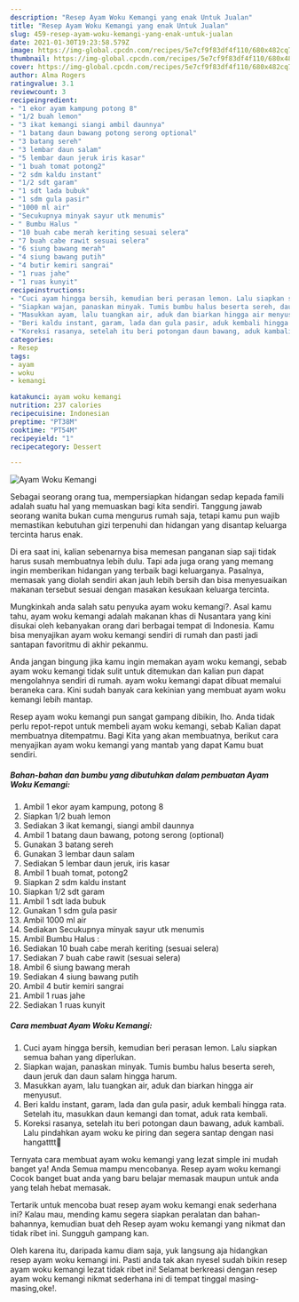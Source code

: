```yaml
---
description: "Resep Ayam Woku Kemangi yang enak Untuk Jualan"
title: "Resep Ayam Woku Kemangi yang enak Untuk Jualan"
slug: 459-resep-ayam-woku-kemangi-yang-enak-untuk-jualan
date: 2021-01-30T19:23:58.579Z
image: https://img-global.cpcdn.com/recipes/5e7cf9f83df4f110/680x482cq70/ayam-woku-kemangi-foto-resep-utama.jpg
thumbnail: https://img-global.cpcdn.com/recipes/5e7cf9f83df4f110/680x482cq70/ayam-woku-kemangi-foto-resep-utama.jpg
cover: https://img-global.cpcdn.com/recipes/5e7cf9f83df4f110/680x482cq70/ayam-woku-kemangi-foto-resep-utama.jpg
author: Alma Rogers
ratingvalue: 3.1
reviewcount: 3
recipeingredient:
- "1 ekor ayam kampung potong 8"
- "1/2 buah lemon"
- "3 ikat kemangi siangi ambil daunnya"
- "1 batang daun bawang potong serong optional"
- "3 batang sereh"
- "3 lembar daun salam"
- "5 lembar daun jeruk iris kasar"
- "1 buah tomat potong2"
- "2 sdm kaldu instant"
- "1/2 sdt garam"
- "1 sdt lada bubuk"
- "1 sdm gula pasir"
- "1000 ml air"
- "Secukupnya minyak sayur utk menumis"
- " Bumbu Halus "
- "10 buah cabe merah keriting sesuai selera"
- "7 buah cabe rawit sesuai selera"
- "6 siung bawang merah"
- "4 siung bawang putih"
- "4 butir kemiri sangrai"
- "1 ruas jahe"
- "1 ruas kunyit"
recipeinstructions:
- "Cuci ayam hingga bersih, kemudian beri perasan lemon. Lalu siapkan semua bahan yang diperlukan."
- "Siapkan wajan, panaskan minyak. Tumis bumbu halus beserta sereh, daun jeruk dan daun salam hingga harum."
- "Masukkan ayam, lalu tuangkan air, aduk dan biarkan hingga air menyusut."
- "Beri kaldu instant, garam, lada dan gula pasir, aduk kembali hingga rata. Setelah itu, masukkan daun kemangi dan tomat, aduk rata kembali."
- "Koreksi rasanya, setelah itu beri potongan daun bawang, aduk kambali. Lalu pindahkan ayam woku ke piring dan segera santap dengan nasi hangatttt🤤"
categories:
- Resep
tags:
- ayam
- woku
- kemangi

katakunci: ayam woku kemangi 
nutrition: 237 calories
recipecuisine: Indonesian
preptime: "PT38M"
cooktime: "PT54M"
recipeyield: "1"
recipecategory: Dessert

---
```



![Ayam Woku Kemangi](https://img-global.cpcdn.com/recipes/5e7cf9f83df4f110/680x482cq70/ayam-woku-kemangi-foto-resep-utama.jpg)

Sebagai seorang orang tua, mempersiapkan hidangan sedap kepada famili adalah suatu hal yang memuaskan bagi kita sendiri. Tanggung jawab seorang  wanita bukan cuma mengurus rumah saja, tetapi kamu pun wajib memastikan kebutuhan gizi terpenuhi dan hidangan yang disantap keluarga tercinta harus enak.

Di era  saat ini, kalian sebenarnya bisa memesan panganan siap saji tidak harus susah membuatnya lebih dulu. Tapi ada juga orang yang memang ingin memberikan hidangan yang terbaik bagi keluarganya. Pasalnya, memasak yang diolah sendiri akan jauh lebih bersih dan bisa menyesuaikan makanan tersebut sesuai dengan masakan kesukaan keluarga tercinta. 



Mungkinkah anda salah satu penyuka ayam woku kemangi?. Asal kamu tahu, ayam woku kemangi adalah makanan khas di Nusantara yang kini disukai oleh kebanyakan orang dari berbagai tempat di Indonesia. Kamu bisa menyajikan ayam woku kemangi sendiri di rumah dan pasti jadi santapan favoritmu di akhir pekanmu.

Anda jangan bingung jika kamu ingin memakan ayam woku kemangi, sebab ayam woku kemangi tidak sulit untuk ditemukan dan kalian pun dapat mengolahnya sendiri di rumah. ayam woku kemangi dapat dibuat memalui beraneka cara. Kini sudah banyak cara kekinian yang membuat ayam woku kemangi lebih mantap.

Resep ayam woku kemangi pun sangat gampang dibikin, lho. Anda tidak perlu repot-repot untuk membeli ayam woku kemangi, sebab Kalian dapat membuatnya ditempatmu. Bagi Kita yang akan membuatnya, berikut cara menyajikan ayam woku kemangi yang mantab yang dapat Kamu buat sendiri.

<!--inarticleads1-->

##### Bahan-bahan dan bumbu yang dibutuhkan dalam pembuatan Ayam Woku Kemangi:

1. Ambil 1 ekor ayam kampung, potong 8
1. Siapkan 1/2 buah lemon
1. Sediakan 3 ikat kemangi, siangi ambil daunnya
1. Ambil 1 batang daun bawang, potong serong (optional)
1. Gunakan 3 batang sereh
1. Gunakan 3 lembar daun salam
1. Sediakan 5 lembar daun jeruk, iris kasar
1. Ambil 1 buah tomat, potong2
1. Siapkan 2 sdm kaldu instant
1. Siapkan 1/2 sdt garam
1. Ambil 1 sdt lada bubuk
1. Gunakan 1 sdm gula pasir
1. Ambil 1000 ml air
1. Sediakan Secukupnya minyak sayur utk menumis
1. Ambil  Bumbu Halus :
1. Sediakan 10 buah cabe merah keriting (sesuai selera)
1. Sediakan 7 buah cabe rawit (sesuai selera)
1. Ambil 6 siung bawang merah
1. Sediakan 4 siung bawang putih
1. Ambil 4 butir kemiri sangrai
1. Ambil 1 ruas jahe
1. Sediakan 1 ruas kunyit




<!--inarticleads2-->

##### Cara membuat Ayam Woku Kemangi:

1. Cuci ayam hingga bersih, kemudian beri perasan lemon. Lalu siapkan semua bahan yang diperlukan.
1. Siapkan wajan, panaskan minyak. Tumis bumbu halus beserta sereh, daun jeruk dan daun salam hingga harum.
1. Masukkan ayam, lalu tuangkan air, aduk dan biarkan hingga air menyusut.
1. Beri kaldu instant, garam, lada dan gula pasir, aduk kembali hingga rata. Setelah itu, masukkan daun kemangi dan tomat, aduk rata kembali.
1. Koreksi rasanya, setelah itu beri potongan daun bawang, aduk kambali. Lalu pindahkan ayam woku ke piring dan segera santap dengan nasi hangatttt🤤




Ternyata cara membuat ayam woku kemangi yang lezat simple ini mudah banget ya! Anda Semua mampu mencobanya. Resep ayam woku kemangi Cocok banget buat anda yang baru belajar memasak maupun untuk anda yang telah hebat memasak.

Tertarik untuk mencoba buat resep ayam woku kemangi enak sederhana ini? Kalau mau, mending kamu segera siapkan peralatan dan bahan-bahannya, kemudian buat deh Resep ayam woku kemangi yang nikmat dan tidak ribet ini. Sungguh gampang kan. 

Oleh karena itu, daripada kamu diam saja, yuk langsung aja hidangkan resep ayam woku kemangi ini. Pasti anda tak akan nyesel sudah bikin resep ayam woku kemangi lezat tidak ribet ini! Selamat berkreasi dengan resep ayam woku kemangi nikmat sederhana ini di tempat tinggal masing-masing,oke!.

